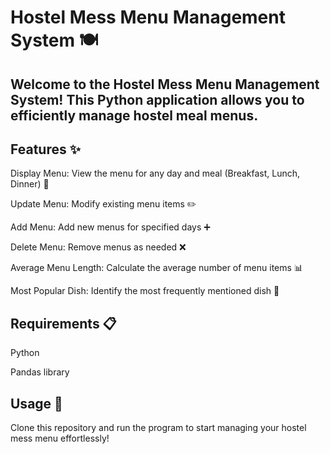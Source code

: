 # Hostel Mess Menu Management System 🍽️

## Welcome to the Hostel Mess Menu Management System! This Python application allows you to efficiently manage hostel meal menus.

## Features ✨
Display Menu: View the menu for any day and meal (Breakfast, Lunch, Dinner) 📅

Update Menu: Modify existing menu items ✏️

Add Menu: Add new menus for specified days ➕

Delete Menu: Remove menus as needed ❌

Average Menu Length: Calculate the average number of menu items 📊

Most Popular Dish: Identify the most frequently mentioned dish 🍛

## Requirements 📋
Python

Pandas library

## Usage 🚀
Clone this repository and run the program to start managing your hostel mess menu effortlessly!
